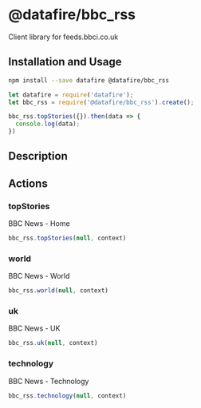 # @datafire/bbc_rss

Client library for feeds.bbci.co.uk

## Installation and Usage
```bash
npm install --save datafire @datafire/bbc_rss
```

```js
let datafire = require('datafire');
let bbc_rss = require('@datafire/bbc_rss').create();

bbc_rss.topStories({}).then(data => {
  console.log(data);
})
```

## Description


## Actions
### topStories
BBC News - Home


```js
bbc_rss.topStories(null, context)
```


### world
BBC News - World


```js
bbc_rss.world(null, context)
```


### uk
BBC News - UK


```js
bbc_rss.uk(null, context)
```


### technology
BBC News - Technology


```js
bbc_rss.technology(null, context)
```


